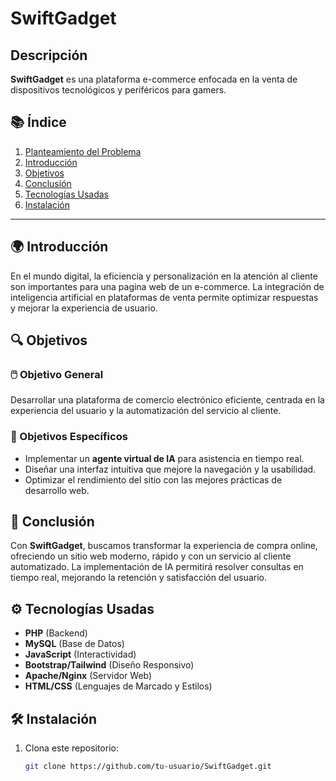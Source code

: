 # SwiftGadget

## Descripción
**SwiftGadget** es una plataforma e-commerce enfocada en la venta de dispositivos tecnológicos y periféricos para gamers.

## 📚 Índice
1. [Planteamiento del Problema](#planteamiento-del-problema)
2. [Introducción](#introducción)
3. [Objetivos](#objetivos)
4. [Conclusión](#conclusión)
5. [Tecnologías Usadas](#tecnologías-usadas)
6. [Instalación](#instalación)

---


## 🌍 Introducción
En el mundo digital, la eficiencia y personalización en la atención al cliente son importantes para una pagina web de un e-commerce. La integración de inteligencia artificial en plataformas de venta permite optimizar respuestas y mejorar la experiencia de usuario.

## 🔍 Objetivos
### 🖱️ Objetivo General
Desarrollar una plataforma de comercio electrónico eficiente, centrada en la experiencia del usuario y la automatización del servicio al cliente.

### 🔹 Objetivos Específicos
- Implementar un **agente virtual de IA** para asistencia en tiempo real.
- Diseñar una interfaz intuitiva que mejore la navegación y la usabilidad.
- Optimizar el rendimiento del sitio con las mejores prácticas de desarrollo web.

## 📝 Conclusión
Con **SwiftGadget**, buscamos transformar la experiencia de compra online, ofreciendo un sitio web moderno, rápido y con un servicio al cliente automatizado. La implementación de IA permitirá resolver consultas en tiempo real, mejorando la retención y satisfacción del usuario.

## ⚙️ Tecnologías Usadas
- **PHP** (Backend)
- **MySQL** (Base de Datos)
- **JavaScript** (Interactividad)
- **Bootstrap/Tailwind** (Diseño Responsivo)
- **Apache/Nginx** (Servidor Web)
- **HTML/CSS** (Lenguajes de Marcado y Estilos)

## 🛠️ Instalación
1. Clona este repositorio:
   ```bash
   git clone https://github.com/tu-usuario/SwiftGadget.git
   ```
